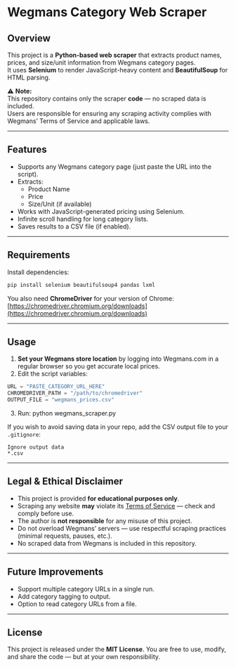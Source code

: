 # Wegmans Category Web Scraper

## Overview
This project is a **Python-based web scraper** that extracts product names, prices, and size/unit information from Wegmans category pages.  
It uses **Selenium** to render JavaScript-heavy content and **BeautifulSoup** for HTML parsing.

⚠ **Note:**  
This repository contains only the scraper **code** — no scraped data is included.  
Users are responsible for ensuring any scraping activity complies with Wegmans’ Terms of Service and applicable laws.

---

## Features
- Supports any Wegmans category page (just paste the URL into the script).
- Extracts:
  - Product Name  
  - Price  
  - Size/Unit (if available)
- Works with JavaScript-generated pricing using Selenium.
- Infinite scroll handling for long category lists.
- Saves results to a CSV file (if enabled).

---

## Requirements

Install dependencies:

```python
pip install selenium beautifulsoup4 pandas lxml
```

You also need **ChromeDriver** for your version of Chrome:  
[https://chromedriver.chromium.org/downloads](https://chromedriver.chromium.org/downloads)

---

## Usage

1. **Set your Wegmans store location** by logging into Wegmans.com in a regular browser so you get accurate local prices.  
2. Edit the script variables:

```python
URL = "PASTE_CATEGORY_URL_HERE"
CHROMEDRIVER_PATH = "/path/to/chromedriver"
OUTPUT_FILE = "wegmans_prices.csv"
```
3. Run: python wegmans_scraper.py

If you wish to avoid saving data in your repo, add the CSV output file to your `.gitignore`:

```
Ignore output data
*.csv
```


---

## Legal & Ethical Disclaimer
- This project is provided **for educational purposes only**.  
- Scraping any website **may** violate its [Terms of Service](https://www.wegmans.com/service/terms/) — check and comply before use.
- The author is **not responsible** for any misuse of this project.
- Do not overload Wegmans’ servers — use respectful scraping practices (minimal requests, pauses, etc.).
- No scraped data from Wegmans is included in this repository.

---

## Future Improvements
- Support multiple category URLs in a single run.
- Add category tagging to output.
- Option to read category URLs from a file.

---

## License
This project is released under the **MIT License**. You are free to use, modify, and share the code — but at your own responsibility.
